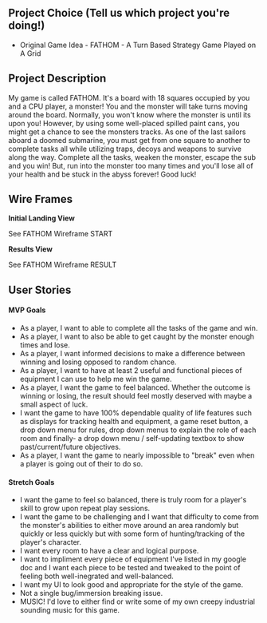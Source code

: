 
## Project Choice (Tell us which project you're doing!)

- Original Game Idea - FATHOM - A Turn Based Strategy Game Played on A Grid 

## Project Description

My game is called FATHOM. It's a board with 18 squares occupied by you and a CPU player, a monster! You and the monster will take turns moving around the board. Normally, you won't know where the monster is until its upon you! However, by using some well-placed spilled paint cans, you might get a chance to see the monsters tracks. 
As one of the last sailors aboard a doomed submarine, you must get from one square to another to complete tasks all while utilizing traps, decoys and weapons to survive along the way. Complete all the tasks, weaken the monster, escape the sub and you win! But, run into the monster too many times and you'll lose all of your health and be stuck in the abyss forever! Good luck!

## Wire Frames

**Initial Landing View**

See FATHOM Wireframe START

**Results View**

See FATHOM Wireframe RESULT

## User Stories

#### MVP Goals


- As a player, I want to able to complete all the tasks of the game and win.
- As a player, I want to also be able to get caught by the monster enough times and lose.
- As a player, I want informed decisions to make a difference between winning and losing opposed to random chance.
- As a player, I want to have at least 2 useful and functional pieces of equipment I can use to help me win the game.
- As a player, I want the game to feel balanced. Whether the outcome is winning or losing, the result should feel mostly deserved with maybe a small aspect of luck.
- I want the game to have 100% dependable quality of life features such as displays for tracking health and equipment, a game reset button, a drop down menu for rules, drop down menus to explain the role of each room and finally- a drop down menu / self-updating textbox to show past/current/future objectives.
- As a player, I want the game to nearly impossible to "break" even when a player is going out of their to do so.



#### Stretch Goals

- I want the game to feel so balanced, there is truly room for a player's skill to grow upon repeat play sessions.
- I want the game to be challenging and I want that difficulty to come from the monster's abilities to either move around an area randomly but quickly or less quickly but with some form of hunting/tracking of the player's character.
- I want every room to have a clear and logical purpose.
- I want to impliment every piece of equipment I've listed in my google doc and I want each piece to be tested and tweaked to the point of feeling both well-inegrated and well-balanced.
- I want my UI to look good and appropriate for the style of the game.
- Not a single bug/immersion breaking issue.
- MUSIC! I'd love to either find or write some of my own creepy industrial sounding music for this game.